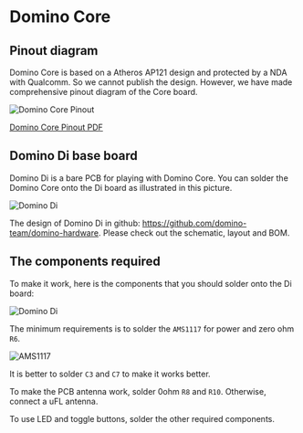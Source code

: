 Domino Core
================

Pinout diagram
-----------------

Domino Core is based on a Atheros AP121 design and protected by a NDA with Qualcomm. So we cannot publish the design. However, we have made comprehensive pinout diagram of the Core board. 

![Domino Core Pinout](https://static.gl-inet.com/docs/router/en/2/domino/hardware/src/core_pinout.jpg)

[Domino Core Pinout PDF](https://static.gl-inet.com/docs/router/en/2/domino/hardware/src/Domino-Core-Pinout.pdf)


Domino Di base board
------------------------

Domino Di is a bare PCB for playing with Domino Core. You can solder the Domino Core onto the Di board as illustrated in this picture.

![Domino Di](https://static.gl-inet.com/docs/router/en/2/domino/hardware/src/core-di.jpg)


The design of Domino Di in github: https://github.com/domino-team/domino-hardware. Please check out the schematic, layout and BOM. 

The components required
-------------------------

To make it work, here is the components that you should solder onto the Di board:

![Domino Di](https://static.gl-inet.com/docs/router/en/2/domino/hardware/src/di.png)

The minimum requirements is to solder the `AMS1117` for power and zero ohm `R6`.

![AMS1117](https://static.gl-inet.com/docs/router/en/2/domino/hardware/src/ams1117.jpg)

It is better to solder `C3` and `C7` to make it works better.

To make the PCB antenna work, solder 0ohm `R8` and `R10`. Otherwise, connect a uFL antenna.

To use LED and toggle buttons, solder the other required components. 
